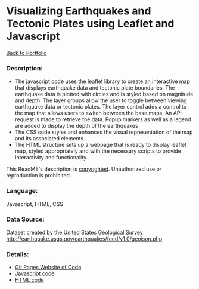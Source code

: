 # Visualizing Earthquakes and Tectonic Plates using Leaflet and Javascript
[Back to Portfolio](https://github.com/cindyd97/Data-Analysis-Portfolio-Cindy)
### Description:
- The javascript code uses the leaflet library to create an interactive map that displays earthquake data and tectonic plate boundaries. The earthquake data is plotted with circles and is styled based on magnitude and depth. The layer groups allow the user to toggle between viewing earthquake data or tectonic plates. The layer control adds a control to the map that allows users to switch between the base maps. An API request is made to retrieve the data. Popup markers as well as a legend are added to display the depth of the earthquakes
- The CSS code styles and enhances the visual representation of the map and its associated elements.
- The HTML structure sets up a webpage that is ready to display leaflet map, styled appropriately and with the necessary scripts to provide interactivity and functionality.

This ReadME's description is [copyrighted](https://github.com/cindyd97/Work/blob/main/LICENSE). 
Unauthorized use or reproduction is prohibited.

### Language: 
Javascript, HTML, CSS

### Data Source:
Dataset created by the United States Geological Survey http://earthquake.usgs.gov/earthquakes/feed/v1.0/geojson.php

### Details:
- [Git Pages Website of Code](https://cindyd97.github.io/Earthquakes_Tectonic_Plates_Leaflet_Javascript/)
- [Javascript code](https://github.com/cindyd97/Earthquakes_Tectonic_Plates_Leaflet_Javascript/blob/main/static/js/logic.js)
- [HTML code](https://github.com/cindyd97/Earthquakes_Tectonic_Plates_Leaflet_Javascript/blob/main/index.html)

